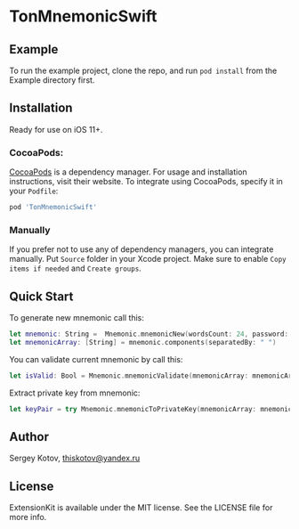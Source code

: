 # TonMnemonicSwift

## Example
To run the example project, clone the repo, and run `pod install` from the Example directory first.

## Installation
Ready for use on iOS 11+.

### CocoaPods:
[CocoaPods](https://cocoapods.org) is a dependency manager. For usage and installation instructions, visit their website. To integrate using CocoaPods, specify it in your `Podfile`:

```ruby
pod 'TonMnemonicSwift'
```

### Manually
If you prefer not to use any of dependency managers, you can integrate manually. Put `Source` folder in your Xcode project. Make sure to enable `Copy items if needed` and `Create groups`.

## Quick Start

To generate new mnemonic call this:
```swift
let mnemonic: String =  Mnemonic.mnemonicNew(wordsCount: 24, password: "")
let mnemonicArray: [String] = mnemonic.components(separatedBy: " ")
```

You can validate current mnemonic by call this:
```swift
let isValid: Bool = Mnemonic.mnemonicValidate(mnemonicArray: mnemonicArray, password: "")
```

Extract private key from mnemonic:
```swift
let keyPair = try Mnemonic.mnemonicToPrivateKey(mnemonicArray: mnemonicArray, password: "") 
```

## Author
Sergey Kotov, thiskotov@yandex.ru

## License
ExtensionKit is available under the MIT license. See the LICENSE file for more info.

